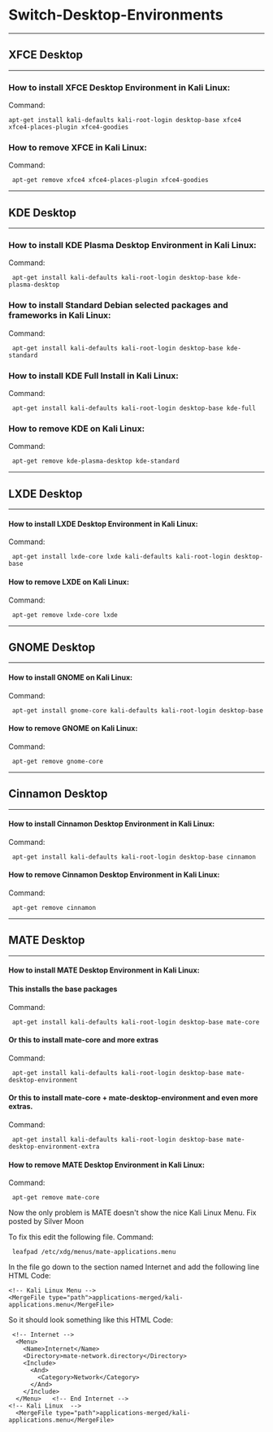 # Switch-Desktop-Environments

----
## XFCE Desktop ##
----
### How to install XFCE Desktop Environment in Kali Linux:
Command:

```apt-get install kali-defaults kali-root-login desktop-base xfce4 xfce4-places-plugin xfce4-goodies```

### How to remove XFCE in Kali Linux:
Command:

```
 apt-get remove xfce4 xfce4-places-plugin xfce4-goodies
```
----
## KDE Desktop ##
----
### How to install KDE Plasma Desktop Environment in Kali Linux:
Command:

```
 apt-get install kali-defaults kali-root-login desktop-base kde-plasma-desktop
```
### How to install Standard Debian selected packages and frameworks in Kali Linux:
Command:
```
 apt-get install kali-defaults kali-root-login desktop-base kde-standard
```
### How to install KDE Full Install in Kali Linux:
Command:
```
 apt-get install kali-defaults kali-root-login desktop-base kde-full
```
### How to remove KDE on Kali Linux:
Command:
```
 apt-get remove kde-plasma-desktop kde-standard
```
----
## LXDE Desktop ##
----
#### How to install LXDE Desktop Environment in Kali Linux:
Command:
```
 apt-get install lxde-core lxde kali-defaults kali-root-login desktop-base
```
#### How to remove LXDE on Kali Linux:
Command:
```
 apt-get remove lxde-core lxde
```
----
## GNOME Desktop ##
----
#### How to install GNOME on Kali Linux:
Command:
```
 apt-get install gnome-core kali-defaults kali-root-login desktop-base
```
#### How to remove GNOME on Kali Linux:
Command:
```
 apt-get remove gnome-core
```
----
## Cinnamon Desktop ##
----
#### How to install Cinnamon Desktop Environment in Kali Linux:
Command:
```
 apt-get install kali-defaults kali-root-login desktop-base cinnamon
```
#### How to remove Cinnamon Desktop Environment in Kali Linux:
Command:
```
 apt-get remove cinnamon
```
----
## MATE Desktop ##
----
#### How to install MATE Desktop Environment in Kali Linux:
#### This installs the base packages
Command:
```
 apt-get install kali-defaults kali-root-login desktop-base mate-core
```
#### Or this to install mate-core and more extras
Command:
```
 apt-get install kali-defaults kali-root-login desktop-base mate-desktop-environment
```
#### Or this to install mate-core + mate-desktop-environment and even more extras.
Command:
```
 apt-get install kali-defaults kali-root-login desktop-base mate-desktop-environment-extra
```
#### How to remove MATE Desktop Environment in Kali Linux:
Command:
```
 apt-get remove mate-core
```
Now the only problem is MATE doesn't show the nice Kali Linux Menu. Fix posted by Silver Moon

To fix this edit the following file.
Command:
```
 leafpad /etc/xdg/menus/mate-applications.menu
```
In the file go down to the section named Internet and add the following line
HTML Code:
```
<!-- Kali Linux Menu -->
<MergeFile type="path">applications-merged/kali-applications.menu</MergeFile>
```
So it should look something like this
HTML Code:

```
 <!-- Internet -->
  <Menu>
    <Name>Internet</Name>
    <Directory>mate-network.directory</Directory>
    <Include>
      <And>
        <Category>Network</Category>
      </And>
    </Include>
  </Menu>   <!-- End Internet -->
<!-- Kali Linux  -->    
  <MergeFile type="path">applications-merged/kali-applications.menu</MergeFile>
```

